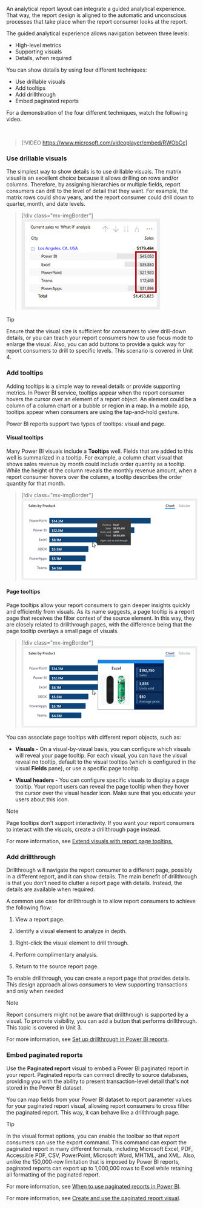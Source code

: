 An analytical report layout can integrate a guided analytical experience. That way, the report design is aligned to the automatic and unconscious processes that take place when the report consumer looks at the report.

The guided analytical experience allows navigation between three levels:

- High-level metrics
- Supporting visuals
- Details, when required

You can show details by using four different techniques:

- Use drillable visuals
- Add tooltips
- Add drillthrough
- Embed paginated reports


For a demonstration of the four different techniques, watch the following video.

&nbsp;

> [!VIDEO https://www.microsoft.com/videoplayer/embed/RWObCc]

### Use drillable visuals

The simplest way to show details is to use drillable visuals. The matrix visual is an excellent choice because it allows drilling on rows and/or columns. Therefore, by assigning hierarchies or multiple fields, report consumers can drill to the level of detail that they want. For example, the matrix rows could show years, and the report consumer could drill down to quarter, month, and date levels.

> [!div class="mx-imgBorder"]
> ![Image shows a matrix visual of city sales. The city Los Angeles has been drilled down to reveal individual product sales details.](../media/matrix-drill-down.png)

> [!TIP]
> Ensure that the visual size is sufficient for consumers to view drill-down details, or you can teach your report consumers how to use focus mode to enlarge the visual. Also, you can add buttons to provide a quick way for report consumers to drill to specific levels. This scenario is covered in Unit 4.

### Add tooltips

Adding tooltips is a simple way to reveal details or provide supporting metrics. In Power BI service, tooltips appear when the report consumer hovers the cursor over an element of a report object. An element could be a column of a column chart or a bubble or region in a map. In a mobile app, tooltips appear when consumers are using the tap-and-hold gesture.

Power BI reports support two types of tooltips: visual and page.

#### Visual tooltips

Many Power BI visuals include a **Tooltips** well. Fields that are added to this well is summarized in a tooltip. For example, a column chart visual that shows sales revenue by month could include order quantity as a tooltip. While the height of the column reveals the monthly revenue amount, when a report consumer hovers over the column, a tooltip describes the order quantity for that month.

> [!div class="mx-imgBorder"]
> [![Image shows the cursor hovering over a bar chart visual. A visual tooltip describes sales and units sold for the bar.](../media/visual-tooltip.png)](../media/visual-tooltip.png#lightbox)

#### Page tooltips

Page tooltips allow your report consumers to gain deeper insights quickly and efficiently from visuals. As its name suggests, a page tooltip is a report page that receives the filter context of the source element. In this way, they are closely related to drillthrough pages, with the difference being that the page tooltip overlays a small page of visuals.

> [!div class="mx-imgBorder"]
> [![Image shows the cursor hovering over a bar chart visual. A tooltip page overlays the visual, and it shows a product image and some card visuals.](../media/page-tooltip.png)](../media/page-tooltip.png#lightbox)

You can associate page tooltips with different report objects, such as:

- **Visuals -** On a visual-by-visual basis, you can configure which visuals will reveal your page tooltip. For each visual, you can have the visual reveal no tooltip, default to the visual tooltips (which is configured in the visual **Fields** pane), or use a specific page tooltip.

- **Visual headers -** You can configure specific visuals to display a page tooltip. Your report users can reveal the page tooltip when they hover the cursor over the visual header icon. Make sure that you educate your users about this icon.

> [!NOTE]
> Page tooltips don\'t support interactivity. If you want your report consumers to interact with the visuals, create a drillthrough page instead.
>
> For more information, see [Extend visuals with report page tooltips.](/power-bi/guidance/report-page-tooltips)

### Add drillthrough

Drillthrough will navigate the report consumer to a different page, possibly in a different report, and it can show details. The main benefit of drillthrough is that you don't need to clutter a report page with details. Instead, the details are available when required.

A common use case for drillthrough is to allow report consumers to achieve the following flow:

1. View a report page.

1. Identify a visual element to analyze in depth.

1. Right-click the visual element to drill through.

1. Perform complimentary analysis.

1. Return to the source report page.

To enable drillthrough, you can create a report page that provides details. This design approach allows consumers to view supporting transactions and only when needed

> [!NOTE]
> Report consumers might not be aware that drillthrough is supported by a visual. To promote visibility, you can add a button that performs drillthrough. This topic is covered in Unit 3.

For more information, see [Set up drillthrough in Power BI reports](/power-bi/create-reports/desktop-drillthrough).

### Embed paginated reports

Use the **Paginated report** visual to embed a Power BI paginated report in your report. Paginated reports can connect directly to source databases, providing you with the ability to present transaction-level detail that's not stored in the Power BI dataset.

You can map fields from your Power BI dataset to report parameter values for your paginated report visual, allowing report consumers to cross filter the paginated report. This way, it can behave like a drillthrough page.

> [!TIP]
> In the visual format options, you can enable the toolbar so that report consumers can use the export command. This command can export the paginated report in many different formats, including Microsoft Excel, PDF, Accessible PDF, CSV, PowerPoint, Microsoft Word, MHTML, and XML. Also, unlike the 150,000-row limitation that is imposed by Power BI reports, paginated reports can export up to 1,000,000 rows to Excel while retaining all formatting of the paginated report.

For more information, see [When to use paginated reports in Power BI](/power-bi/guidance/report-paginated-or-power-bi).

For more information, see [Create and use the paginated report visual](/power-bi/visuals/paginated-report-visual).
